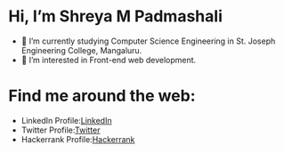 # Hi, I’m Shreya M Padmashali

- 🌱 I’m currently studying Computer Science Engineering in St. Joseph Engineering College, Mangaluru.
- 👀 I’m interested in Front-end web development.

# Find me around the web:

- LinkedIn Profile:<a href="https://www.linkedin.com/in/shreya-m-padmashali-751a08190">LinkedIn<a>
- Twitter Profile:<a href="https://twitter.com/Shreya_M_P">Twitter</a>
- Hackerrank Profile:<a href="https://www.hackerrank.com/shreyampadmasha1">Hackerrank</a>


<!---
ShreyaMPadmashali/ShreyaMPadmashali is a ✨ special ✨ repository because its `README.md` (this file) appears on your GitHub profile.
You can click the Preview link to take a look at your changes.
--->
